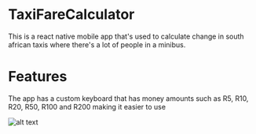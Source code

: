 # TaxiFareCalculator

This is a react native mobile app that's used to calculate change in south african taxis where there's a lot of people in a minibus.

# Features

The app has a custom keyboard that has money amounts such as R5, R10, R20, R50, R100 and R200 making it easier to use

![alt text](https://github.com/[username]/[reponame]/blob/[branch]/image.jpg?raw=true)
